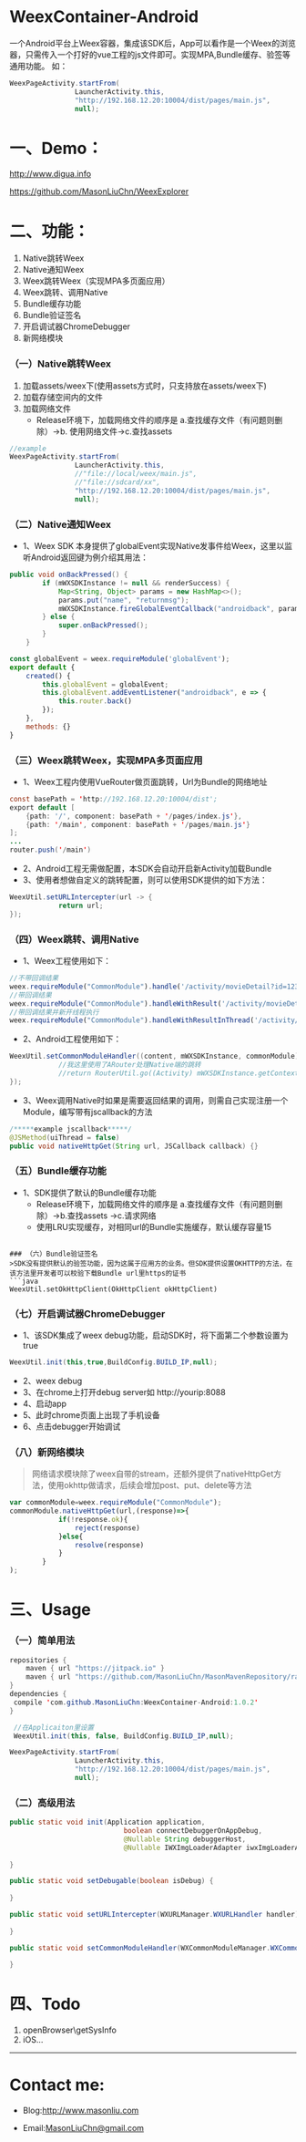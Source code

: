 # WeexContainer-Android
一个Android平台上Weex容器，集成该SDK后，App可以看作是一个Weex的浏览器，只需传入一个打好的vue工程的js文件即可。实现MPA,Bundle缓存、验签等通用功能。
如：
```java
WeexPageActivity.startFrom(
                LauncherActivity.this,
                "http://192.168.12.20:10004/dist/pages/main.js",
                null);
```

# 一、Demo：
http://www.digua.info

https://github.com/MasonLiuChn/WeexExplorer

# 二、功能：
1. Native跳转Weex
2. Native通知Weex
3. Weex跳转Weex（实现MPA多页面应用）
4. Weex跳转、调用Native
5. Bundle缓存功能
6. Bundle验证签名
7. 开启调试器ChromeDebugger
8. 新网络模块


### （一）Native跳转Weex
1. 加载assets/weex下(使用assets方式时，只支持放在assets/weex下)
2. 加载存储空间内的文件
3. 加载网络文件
    - Release环境下，加载网络文件的顺序是 a.查找缓存文件（有问题则删除）->b. 使用网络文件->c.查找assets
```java
//example
WeexPageActivity.startFrom(
                LauncherActivity.this,
                //"file://local/weex/main.js",
                //"file://sdcard/xx",
                "http://192.168.12.20:10004/dist/pages/main.js",
                null);

```
### （二）Native通知Weex
- 1、Weex SDK 本身提供了globalEvent实现Native发事件给Weex，这里以监听Android返回键为例介绍其用法：
```java
public void onBackPressed() {
        if (mWXSDKInstance != null && renderSuccess) {
            Map<String, Object> params = new HashMap<>();
            params.put("name", "returnmsg");
            mWXSDKInstance.fireGlobalEventCallback("androidback", params);
        } else {
            super.onBackPressed();
        }
    }
```
```javascript
const globalEvent = weex.requireModule('globalEvent');
export default {
    created() {
        this.globalEvent = globalEvent;
        this.globalEvent.addEventListener("androidback", e => {
            this.router.back()
        });
    },
    methods: {}
}

```
### （三）Weex跳转Weex，实现MPA多页面应用
- 1、Weex工程内使用VueRouter做页面跳转，Url为Bundle的网络地址
```java
const basePath = 'http://192.168.12.20:10004/dist';
export default [
    {path: '/', component: basePath + '/pages/index.js'},
    {path: '/main', component: basePath + '/pages/main.js'}
];
...
router.push('/main')
```
- 2、Android工程无需做配置，本SDK会自动开启新Activity加载Bundle
- 3、使用者想做自定义的跳转配置，则可以使用SDK提供的如下方法：
```java
WeexUtil.setURLIntercepter(url -> {
            return url;
});
```

### （四）Weex跳转、调用Native
- 1、Weex工程使用如下：
```javascript
//不带回调结果
weex.requireModule("CommonModule").handle('/activity/movieDetail?id=123')
//带回调结果
weex.requireModule("CommonModule").handleWithResult('/activity/movieDetail?id=123',(resultMap)=>{})
//带回调结果并新开线程执行
weex.requireModule("CommonModule").handleWithResultInThread('/activity/movieDetail?id=123',(resultMap)=>{})
```
- 2、Android工程使用如下：
```java
WeexUtil.setCommonModuleHandler((content, mWXSDKInstance, commonModule) -> {
            //我这里使用了ARouter处理Native端的跳转
            //return RouterUtil.go((Activity) mWXSDKInstance.getContext(), content);
});
```
- 3、Weex调用Native时如果是需要返回结果的调用，则需自己实现注册一个Module，编写带有jscallback的方法
```java
/*****example jscallback*****/
@JSMethod(uiThread = false)
public void nativeHttpGet(String url, JSCallback callback) {}
```

### （五）Bundle缓存功能
- 1、SDK提供了默认的Bundle缓存功能
    - Release环境下，加载网络文件的顺序是 a.查找缓存文件（有问题则删除）->b.查找assets ->c.请求网络
    - 使用LRU实现缓存，对相同url的Bundle实施缓存，默认缓存容量15
```

### （六）Bundle验证签名
>SDK没有提供默认的验签功能，因为这属于应用方的业务。但SDK提供设置OKHTTP的方法，在该方法里开发者可以校验下载Bundle url里https的证书
```java
WeexUtil.setOkHttpClient(OkHttpClient okHttpClient)

```

### （七）开启调试器ChromeDebugger
- 1、该SDK集成了weex debug功能，启动SDK时，将下面第二个参数设置为true
```java
WeexUtil.init(this,true,BuildConfig.BUILD_IP,null);
```
- 2、weex debug
- 3、在chrome上打开debug server如 http://yourip:8088
- 4、启动app
- 5、此时chrome页面上出现了手机设备
- 6、点击debugger开始调试

### （八）新网络模块
>网络请求模块除了weex自带的stream，还额外提供了nativeHttpGet方法，使用okhttp做请求，后续会增加post、put、delete等方法
```javascript
var commonModule=weex.requireModule("CommonModule");
commonModule.nativeHttpGet(url,(response)=>{
            if(!response.ok){
                reject(response)
            }else{
                resolve(response)
            }
        }
);
```
# 三、Usage
### （一）简单用法
```java
repositories {
    maven { url "https://jitpack.io" }
    maven { url "https://github.com/MasonLiuChn/MasonMavenRepository/raw/maven/releases" }
}
dependencies {
 compile 'com.github.MasonLiuChn:WeexContainer-Android:1.0.2'
}
```
```java
 //在Applicaiton里设置
 WeexUtil.init(this, false, BuildConfig.BUILD_IP,null);
```
```java
WeexPageActivity.startFrom(
                LauncherActivity.this,
                "http://192.168.12.20:10004/dist/pages/main.js",
                null);
```

### （二）高级用法
```java
public static void init(Application application,
                            boolean connectDebuggerOnAppDebug,
                            @Nullable String debuggerHost,
                            @Nullable IWXImgLoaderAdapter iwxImgLoaderAdapter) {
        
}

public static void setDebugable(boolean isDebug) {
        
}

public static void setURLIntercepter(WXURLManager.WXURLHandler handler) {
        
}

public static void setCommonModuleHandler(WXCommonModuleManager.WXCommonModuleHandler handler) {
        
}
```

# 四、Todo
1. openBrowser\getSysInfo
2. iOS...
    
---
# Contact me:

- Blog:http://www.masonliu.com

- Email:MasonLiuChn@gmail.com
